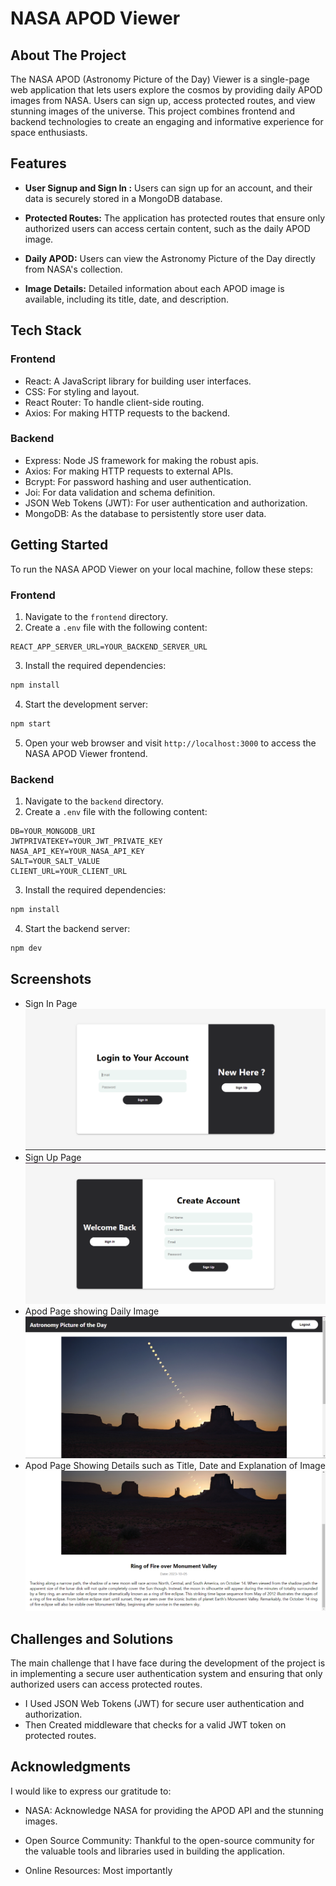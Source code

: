 # NASA APOD Viewer

## About The Project

The NASA APOD (Astronomy Picture of the Day) Viewer is a single-page web application that lets users explore the cosmos by providing daily APOD images from NASA. Users can sign up, access protected routes, and view stunning images of the universe. This project combines frontend and backend technologies to create an engaging and informative experience for space enthusiasts.

## Features

- **User Signup and Sign In :** Users can sign up for an account, and their data is securely stored in a MongoDB database.

- **Protected Routes:** The application has protected routes that ensure only authorized users can access certain content, such as the daily APOD image.

- **Daily APOD:** Users can view the Astronomy Picture of the Day directly from NASA's collection.


- **Image Details:** Detailed information about each APOD image is available, including its title, date, and description.


## Tech Stack

### Frontend

- React: A JavaScript library for building user interfaces.
- CSS: For styling and layout.
- React Router: To handle client-side routing.
- Axios: For making HTTP requests to the backend.

### Backend

- Express: Node JS framework for making the robust apis.
- Axios: For making HTTP requests to external APIs.
- Bcrypt: For password hashing and user authentication.
- Joi: For data validation and schema definition.
- JSON Web Tokens (JWT): For user authentication and authorization.
- MongoDB: As the database to persistently store user data.

## Getting Started

To run the NASA APOD Viewer on your local machine, follow these steps:

### Frontend

1. Navigate to the `frontend` directory.
2. Create a `.env` file with the following content:

```plaintext
REACT_APP_SERVER_URL=YOUR_BACKEND_SERVER_URL
```

3. Install the required dependencies:

```bash
npm install
```

4. Start the development server:

```bash
npm start
```

5. Open your web browser and visit `http://localhost:3000` to access the NASA APOD Viewer frontend.

### Backend

1. Navigate to the `backend` directory.
2. Create a `.env` file with the following content:

```plaintext
DB=YOUR_MONGODB_URI
JWTPRIVATEKEY=YOUR_JWT_PRIVATE_KEY
NASA_API_KEY=YOUR_NASA_API_KEY
SALT=YOUR_SALT_VALUE
CLIENT_URL=YOUR_CLIENT_URL
```

3. Install the required dependencies:

```bash
npm install
```

4. Start the backend server:

```bash
npm dev 
```

## Screenshots

- Sign In Page
![Sign In Page](./screenshots/1.png)
- Sign Up Page
![Sign Up Page](./screenshots/2.png)
- Apod Page showing Daily Image
![Apod Page showing Daily Image](./screenshots/3.png)
- Apod Page Showing Details such as Title, Date and Explanation of Image
![Apod Page Showing Details](./screenshots/4.png)



## Challenges and Solutions

The main challenge that I have face during the development of the project is in implementing a secure user authentication system and ensuring that only authorized users can access protected routes.
  - I Used JSON Web Tokens (JWT) for secure user authentication and authorization.
  - Then Created middleware that checks for a valid JWT token on protected routes.


## Acknowledgments

I would like to express our gratitude to:
- NASA: Acknowledge NASA for providing the APOD API and the stunning images.

- Open Source Community: Thankful to the open-source community for the valuable tools and libraries used in building the application.

- Online Resources: Most importantly 

